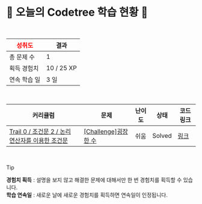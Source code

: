 # 🌲 오늘의 Codetree 학습 현황 🌲

<br />

| <span style="color:red;display:block;text-align:center;"> **성취도**</span> | 결과 |
|---|---|
| 총 문제 수 | 1 |
| 획득 경험치 | 10 / 25 XP |
| 연속 학습 일 | 3 일 |

<br />

|커리큘럼|문제|난이도|상태|코드 링크|
|---|---|---|---|---|
|[Trail 0 / 조건문 2 / 논리 연산자를 이용한 조건문](https://www.codetree.ai/trail-info/codetree-101/)|[[Challenge]굉장한 수](https://www.codetree.ai/trails/complete/curated-cards/nl-pre-compound-conditions-3/)|쉬움|Solved|[링크](https://github.com/ParkDaeHee3/codetree-TILs/blob/main/250629/%EA%B5%89%EC%9E%A5%ED%95%9C%20%EC%88%98/amazing-number.py)|


<br />

> [!TIP]
> **경험치 획득** : 설명을 보지 않고 해결한 문제에 대해서만 한 번 경험치를 획득할 수 있습니다.  
> **학습 연속일** : 새로운 날에 새로운 경험치를 획득하면 연속일이 인정됩니다.

